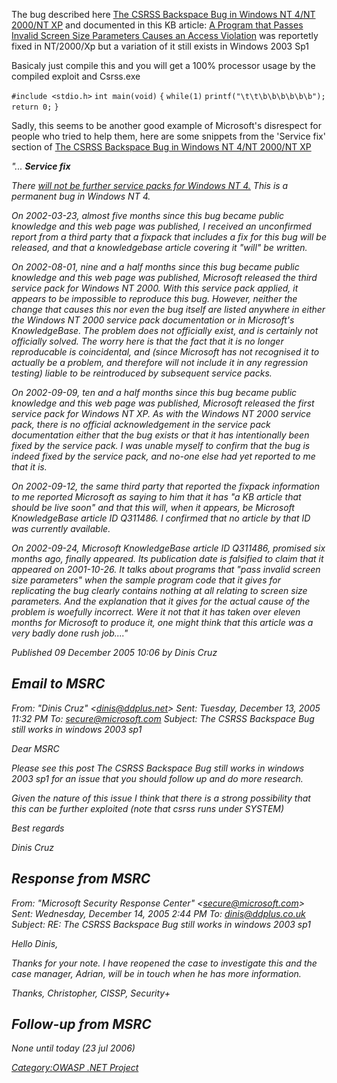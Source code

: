 The bug described here [The CSRSS Backspace Bug in Windows
NT 4/NT 2000/NT
XP](http://homepages.tesco.net/%7EJ.deBoynePollard/FGA/csrss-backspace-bug.html)
and documented in this KB article: [A Program that Passes Invalid Screen
Size Parameters Causes an Access
Violation](http://support.microsoft.com/kb/311486) was reportetly fixed
in NT/2000/Xp but a variation of it still exists in Windows 2003 Sp1

Basicaly just compile this and you will get a 100% processor usage by
the compiled exploit and Csrss.exe

`#include <stdio.h>`
`int main(void)`
`{`
`while(1)`
`printf("\t\t\b\b\b\b\b\b");`
`return 0;`
`}`

Sadly, this seems to be another good example of Microsoft's disrespect
for people who tried to help them, here are some snippets from the
'Service fix' section of [The CSRSS Backspace Bug in Windows
NT 4/NT 2000/NT
XP](http://homepages.tesco.net/%7EJ.deBoynePollard/FGA/csrss-backspace-bug.html)

<i> "... **Service fix**

There [will not be further service packs for Windows
NT 4.](http://www.microsoft.com./ntserver/sp7.asp) This is a permanent
bug in Windows NT 4.

On 2002-03-23, almost five months since this bug became public knowledge
and this web page was published, I received an unconfirmed report from a
third party that a fixpack that includes a fix for this bug will be
released, and that a knowledgebase article covering it "will" be
written.

On 2002-08-01, nine and a half months since this bug became public
knowledge and this web page was published, Microsoft released the third
service pack for Windows NT 2000. With this service pack applied, it
appears to be impossible to reproduce this bug. However, neither the
change that causes this nor even the bug itself are listed anywhere in
either the Windows NT 2000 service pack documentation or in Microsoft's
KnowledgeBase. The problem does not officially exist, and is certainly
not officially solved. The worry here is that the fact that it is no
longer reproducable is coincidental, and (since Microsoft has not
recognised it to actually be a problem, and therefore will not include
it in any regression testing) liable to be reintroduced by subsequent
service packs.

On 2002-09-09, ten and a half months since this bug became public
knowledge and this web page was published, Microsoft released the first
service pack for Windows NT XP. As with the Windows NT 2000 service
pack, there is no official acknowledgement in the service pack
documentation either that the bug exists or that it has intentionally
been fixed by the service pack. I was unable myself to confirm that the
bug is indeed fixed by the service pack, and no-one else had yet
reported to me that it is.

On 2002-09-12, the same third party that reported the fixpack
information to me reported Microsoft as saying to him that it has "a KB
article that should be live soon" and that this will, when it appears,
be Microsoft KnowledgeBase article ID Q311486. I confirmed that no
article by that ID was currently available.

On 2002-09-24, Microsoft KnowledgeBase article ID Q311486, promised six
months ago, finally appeared. Its publication date is falsified to claim
that it appeared on 2001-10-26. It talks about programs that "pass
invalid screen size parameters" when the sample program code that it
gives for replicating the bug clearly contains nothing at all relating
to screen size parameters. And the explanation that it gives for the
actual cause of the problem is woefully incorrect. Were it not that it
has taken over eleven months for Microsoft to produce it, one might
think that this article was a very badly done rush job...."

Published 09 December 2005 10:06 by Dinis Cruz

## Email to MSRC

From: "Dinis Cruz" \<dinis@ddplus.net\> Sent: Tuesday, December 13, 2005
11:32 PM To: secure@microsoft.com Subject: The CSRSS Backspace Bug still
works in windows 2003 sp1

Dear MSRC

Please see this post The CSRSS Backspace Bug still works in windows 2003
sp1 for an issue that you should follow up and do more research.

Given the nature of this issue I think that there is a strong
possibility that this can be further exploited (note that csrss runs
under SYSTEM)

Best regards

Dinis Cruz

## Response from MSRC

From: "Microsoft Security Response Center" \<secure@microsoft.com\>
Sent: Wednesday, December 14, 2005 2:44 PM To: dinis@ddplus.co.uk
Subject: RE: The CSRSS Backspace Bug still works in windows 2003 sp1

Hello Dinis,

Thanks for your note. I have reopened the case to investigate this and
the case manager, Adrian, will be in touch when he has more information.

Thanks, Christopher, CISSP, Security+

## Follow-up from MSRC

None until today (23 jul 2006)

[Category:OWASP .NET Project](Category:OWASP_.NET_Project "wikilink")